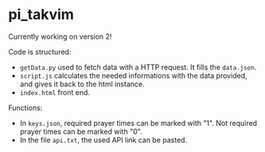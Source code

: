 # pi_takvim
Currently working on version 2!

Code is structured:
+ `getData.py` used to fetch data with a HTTP request. It fills the `data.json`.
+ `script.js` calculates the needed informations with the data provided, and gives it back to the html instance.
+ `index.html` front end.

Functions:
+ In `keys.json`, required prayer times can be marked with "1". Not required prayer times can be marked with "0".
+ In the file `api.txt`, the used API link can be pasted.
